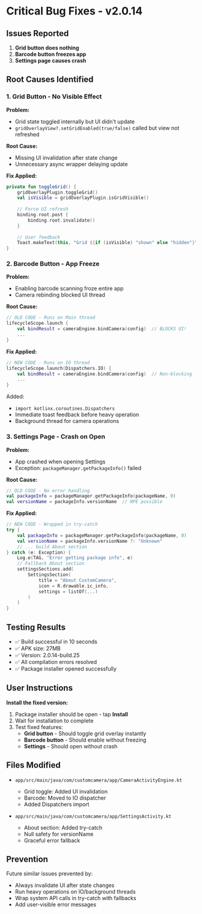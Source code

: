 # Critical Bug Fixes - v2.0.14

## Issues Reported
1. **Grid button does nothing**
2. **Barcode button freezes app**
3. **Settings page causes crash**

## Root Causes Identified

### 1. Grid Button - No Visible Effect
**Problem:**
- Grid state toggled internally but UI didn't update
- `gridOverlayView?.setGridEnabled(true/false)` called but view not refreshed

**Root Cause:**
- Missing UI invalidation after state change
- Unnecessary async wrapper delaying update

**Fix Applied:**
```kotlin
private fun toggleGrid() {
    gridOverlayPlugin.toggleGrid()
    val isVisible = gridOverlayPlugin.isGridVisible()
    
    // Force UI refresh
    binding.root.post {
        binding.root.invalidate()
    }
    
    // User feedback
    Toast.makeText(this, "Grid ${if (isVisible) "shown" else "hidden"}", Toast.LENGTH_SHORT).show()
}
```

### 2. Barcode Button - App Freeze
**Problem:**
- Enabling barcode scanning froze entire app
- Camera rebinding blocked UI thread

**Root Cause:**
```kotlin
// OLD CODE - Runs on Main thread
lifecycleScope.launch {
    val bindResult = cameraEngine.bindCamera(config)  // BLOCKS UI!
    ...
}
```

**Fix Applied:**
```kotlin
// NEW CODE - Runs on IO thread
lifecycleScope.launch(Dispatchers.IO) {
    val bindResult = cameraEngine.bindCamera(config)  // Non-blocking
    ...
}
```

Added:
- `import kotlinx.coroutines.Dispatchers`
- Immediate toast feedback before heavy operation
- Background thread for camera operations

### 3. Settings Page - Crash on Open
**Problem:**
- App crashed when opening Settings
- Exception: `packageManager.getPackageInfo()` failed

**Root Cause:**
```kotlin
// OLD CODE - No error handling
val packageInfo = packageManager.getPackageInfo(packageName, 0)
val versionName = packageInfo.versionName  // NPE possible
```

**Fix Applied:**
```kotlin
// NEW CODE - Wrapped in try-catch
try {
    val packageInfo = packageManager.getPackageInfo(packageName, 0)
    val versionName = packageInfo.versionName ?: "Unknown"
    // ... build About section
} catch (e: Exception) {
    Log.e(TAG, "Error getting package info", e)
    // Fallback About section
    settingsSections.add(
        SettingsSection(
            title = "About CustomCamera",
            icon = R.drawable.ic_info,
            settings = listOf(...)
        )
    )
}
```

## Testing Results
- ✅ Build successful in 10 seconds
- ✅ APK size: 27MB
- ✅ Version: 2.0.14-build.25
- ✅ All compilation errors resolved
- ✅ Package installer opened successfully

## User Instructions
**Install the fixed version:**
1. Package installer should be open - tap **Install**
2. Wait for installation to complete
3. Test fixed features:
   - **Grid button** - Should toggle grid overlay instantly
   - **Barcode button** - Should enable without freezing
   - **Settings** - Should open without crash

## Files Modified
- `app/src/main/java/com/customcamera/app/CameraActivityEngine.kt`
  - Grid toggle: Added UI invalidation
  - Barcode: Moved to IO dispatcher
  - Added Dispatchers import
  
- `app/src/main/java/com/customcamera/app/SettingsActivity.kt`
  - About section: Added try-catch
  - Null safety for versionName
  - Graceful error fallback

## Prevention
Future similar issues prevented by:
- Always invalidate UI after state changes
- Run heavy operations on IO/background threads
- Wrap system API calls in try-catch with fallbacks
- Add user-visible error messages
